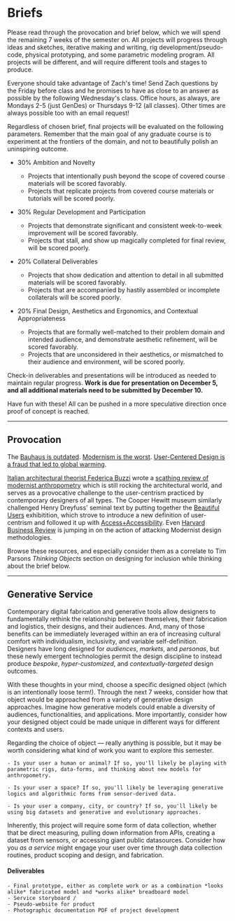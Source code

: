 # Briefs

Please read through the provocation and brief below, which we will spend the remaining 7 weeks of the semester on. All projects will progress through ideas and sketches, iterative making and writing, rig development/pseudo-code, physical prototyping, and some parametric modeling program. All projects will be different, and will require different tools and stages to produce.  

Everyone should take advantage of Zach's time! Send Zach questions by the Friday before class and he promises to have as close to an answer as possible by the following Wednesday's class. Office hours, as always, are Mondays 2-5 (just GenDes) or Thursdays 9-12 (all classes). Other times are always possible too with an email request!

Regardless of chosen brief, final projects will be evaluated on the following parameters. Remember that the main goal of any graduate course is to experiment at the frontiers of the domain, and not to beautifully polish an uninspiring outcome. 

- 30% Ambition and Novelty 
	- Projects that intentionally push beyond the scope of covered course materials will be scored favorably.
	- Projects that replicate projects from covered course materials or tutorials will be scored poorly.

- 30% Regular Development and Participation
	- Projects that demonstrate significant and consistent week-to-week improvement will be scored favorably.
	- Projects that stall, and show up magically completed for final review, will be scored poorly.

- 20% Collateral Deliverables
	- Projects that show dedication and attention to detail in all submitted materials will be scored favorably.
	- Projects that are accompanied by hastily assembled or incomplete collaterals will be scored poorly.

- 20% Final Design, Aesthetics and Ergonomics, and Contextual Appropriateness
	- Projects that are formally well-matched to their problem domain and intended audience, and demonstrate aesthetic refinement, will be scored favorably.
	- Projects that are unconsidered in their aesthetics, or mismatched to their audience and environment, will be scored poorly.


Check-in deliverables and presentations will be introduced as needed to maintain regular progress. **Work is due for presentation on December 5, and all additional materials need to be submitted by December 10.**

Have fun with these! All can be pushed in a more speculative direction once proof of concept is reached.

-----

## Provocation

The [Bauhaus is outdated](https://www.goines.net/Writing/bauhaus_isn%27t_our_house.html). [Modernism is the worst](https://www.businessinsider.com/why-modernism-is-the-worst-thing-that-ever-happened-to-architecture-2013-7). [User-Centered Design is a fraud that led to global warming](https://medium.com/@eilishmcvey/a-critique-of-user-centered-design-have-ucd-practices-hindered-an-ecologically-sustainable-future-da0c2b1c2ef8).

[Italian architectural theorist Federica Buzzi](https://federica-buzzi.divisare.pro) wrote a [scathing review of modernist anthropometry](https://failedarchitecture.com/human-all-too-human-a-critique-on-the-modulor/) which is still rocking the architectural world, and serves as a provocative challenge to the user-centrism practiced by contemporary designers of all types. The Cooper Hewitt museum similarly challenged Henry Dreyfuss' seminal text by putting together the [Beautiful Users](https://collection.cooperhewitt.org/exhibitions/51669015/) exhibitition, which strove to introduce a new definition of user-centrism and followed it up with [Access+Accessibility](https://www.cooperhewitt.org/2017/11/27/cooper-hewitt-presents-accessability-featuring-more-than-70-inclusive-designs/). Even [Harvard Business Review](https://hbr.org/2018/09/design-thinking-is-fundamentally-conservative-and-preserves-the-status-quo) is jumping in on the action of attacking Modernist design methodologies. 

Browse these resources, and especially consider them as a correlate to Tim Parsons *Thinking Objects* section on designing for inclusion while thinking about the brief below.

-----

## Generative Service

Contemporary digital fabrication and generative tools allow designers to fundamentally rethink the relationship between themselves, their fabrication and logistics, their designs, and their audiences. And, many of those benefits can be immediately leveraged within an era of increasing cultural comfort with individualism, inclusivity, and variable self-definition. Designers have long designed for *audiences*, *markets*, and *personas*, but these newly emergent technologies permit the design discipline to instead produce *bespoke*, *hyper-customized*, and *contextually-targeted* design outcomes.

With these thoughts in your mind, choose a specific designed object (which is an intentionally loose term!). Through the next 7 weeks, consider how that object would be approached from a variety of generative design approaches. Imagine how generative models could enable a diversity of audiences, functionalities, and applications. More importantly, consider how your designed object could be made unique in different ways for different contexts and users.

Regarding the choice of object — really anything is possible, but it may be worth considering what kind of work you want to explore this semester.

	- Is your user a human or animal? If so, you'll likely be playing with parametric rigs, data-forms, and thinking about new models for anthropometry.

	- Is your user a space? If so, you'll likely be leveraging generative logics and algorithmic forms from sensor-derived data.

	- Is your user a company, city, or country? If so, you'll likely be using big datasets and generative and evolutionary approaches.

Inherently, this project will require some form of data collection, whether that be direct measuring, pulling down information from APIs, creating a dataset from sensors, or accessing giant public datasources. Consider how you *as a service* might engage your user over time through data collection routines, product scoping and design, and fabrication.

#### Deliverables 
	- Final prototype, either as complete work or as a combination *looks alike* fabricated model and *works alike* breadboard model
	- Service storyboard / 
	- Pseudo-website for product
	- Photographic documentation PDF of project development
